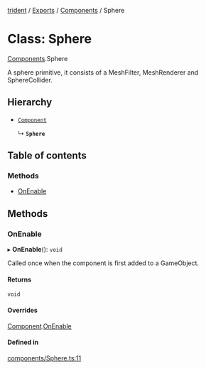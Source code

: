 [trident](../README.md) / [Exports](../modules.md) / [Components](../modules/Components.md) / Sphere

# Class: Sphere

[Components](../modules/Components.md).Sphere

A sphere primitive, it consists of a MeshFilter, MeshRenderer and SphereCollider.

## Hierarchy

- [`Component`](Components.Component.md)

  ↳ **`Sphere`**

## Table of contents

### Methods

- [OnEnable](Components.Sphere.md#onenable)

## Methods

### OnEnable

▸ **OnEnable**(): `void`

Called once when the component is first added to a GameObject.

#### Returns

`void`

#### Overrides

[Component](Components.Component.md).[OnEnable](Components.Component.md#onenable)

#### Defined in

[components/Sphere.ts:11](https://github.com/AIFanatic/Trident/blob/8a19b43/src/components/Sphere.ts#L11)
